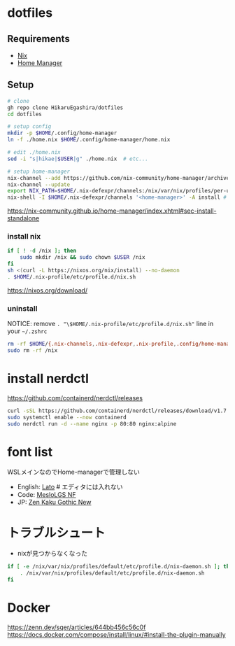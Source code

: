 # dotfiles

## Requirements

- [Nix](https://nixos.org/)
- [Home Manager](https://github.com/nix-community/home-manager)

## Setup

```bash
# clone
gh repo clone HikaruEgashira/dotfiles
cd dotfiles

# setup config
mkdir -p $HOME/.config/home-manager
ln -f ./home.nix $HOME/.config/home-manager/home.nix

# edit ./home.nix
sed -i "s|hikae|$USER|g" ./home.nix  # etc...

# setup home-manager
nix-channel --add https://github.com/nix-community/home-manager/archive/release-23.11.tar.gz home-manager
nix-channel --update
export NIX_PATH=$HOME/.nix-defexpr/channels:/nix/var/nix/profiles/per-user/root/channels${NIX_PATH:+:$NIX_PATH}
nix-shell -I $HOME/.nix-defexpr/channels '<home-manager>' -A install # home-manager switch
```

https://nix-community.github.io/home-manager/index.xhtml#sec-install-standalone

### install nix

```bash
if [ ! -d /nix ]; then
    sudo mkdir /nix && sudo chown $USER /nix
fi
sh <(curl -L https://nixos.org/nix/install) --no-daemon
. $HOME/.nix-profile/etc/profile.d/nix.sh
```

https://nixos.org/download/

### uninstall

NOTICE: remove `. "\$HOME/.nix-profile/etc/profile.d/nix.sh"` line in your `~/.zshrc`

```bash
rm -rf $HOME/{.nix-channels,.nix-defexpr,.nix-profile,.config/home-manager}
sudo rm -rf /nix
```

# install nerdctl

https://github.com/containerd/nerdctl/releases

```sh
curl -sSL https://github.com/containerd/nerdctl/releases/download/v1.7.2/nerdctl-full-1.7.2-linux-amd64.tar.gz | sudo tar Cxzv /usr/local/
sudo systemctl enable --now containerd
sudo nerdctl run -d --name nginx -p 80:80 nginx:alpine
```

# font list

WSLメインなのでHome-managerで管理しない

- English: [Lato](https://fonts.google.com/specimen/Lato) # エディタには入れない
- Code: [MesloLGS NF](https://github.com/romkatv/powerlevel10k#fonts)
- JP: [Zen Kaku Gothic New](https://fonts.google.com/specimen/Zen+Kaku+Gothic+New)

# トラブルシュート

- nixが見つからなくなった

```sh
if [ -e /nix/var/nix/profiles/default/etc/profile.d/nix-daemon.sh ]; then
    . /nix/var/nix/profiles/default/etc/profile.d/nix-daemon.sh
fi
```

# Docker

https://zenn.dev/sqer/articles/644bb456c56c0f
https://docs.docker.com/compose/install/linux/#install-the-plugin-manually
